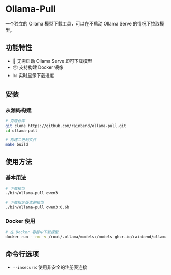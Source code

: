 # Ollama-Pull

一个独立的 Ollama 模型下载工具，可以在不启动 Ollama Serve 的情况下拉取模型。

## 功能特性

- 🚀 无需启动 Ollama Serve 即可下载模型
- 📦 支持构建 Docker 镜像
- 📊 实时显示下载进度

## 安装

### 从源码构建

```bash
# 克隆仓库
git clone https://github.com/rainbend/ollama-pull.git
cd ollama-pull

# 构建二进制文件
make build
```

## 使用方法

### 基本用法

```bash
# 下载模型
./bin/ollama-pull qwen3

# 下载指定版本的模型
./bin/ollama-pull qwen3:0.6b
```

### Docker 使用

```bash
# 在 Docker 容器中下载模型
docker run --rm -v /root/.ollama/models:/models ghcr.io/rainbend/ollama-pull/pull qwen3
```

## 命令行选项

- `--insecure`: 使用非安全的注册表连接